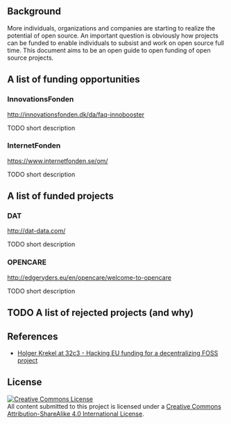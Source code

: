 ## Background

More individuals, organizations and companies are starting to realize the potential of open source. An important question is obviously how projects can be funded to enable individuals to subsist and work on open source full time. This document aims to be an open guide to open funding of open source projects.

## A list of funding opportunities

### InnovationsFonden

http://innovationsfonden.dk/da/faq-innobooster

TODO short description

### InternetFonden

https://www.internetfonden.se/om/

TODO short description

## A list of funded projects

### DAT

http://dat-data.com/

TODO short description

### OPENCARE

http://edgeryders.eu/en/opencare/welcome-to-opencare

TODO short description

## TODO A list of rejected projects (and why)

## References

- [Holger Krekel at 32c3 - Hacking EU funding for a decentralizing FOSS project](https://media.ccc.de/v/32c3-7300-hacking_eu_funding_for_a_decentralizing_foss_project#video&t=790)

## License

<a rel="license" href="http://creativecommons.org/licenses/by-sa/4.0/"><img alt="Creative Commons License" style="border-width:0" src="https://i.creativecommons.org/l/by-sa/4.0/88x31.png" /></a><br />All content submitted to this project is licensed under a <a rel="license" href="http://creativecommons.org/licenses/by-sa/4.0/">Creative Commons Attribution-ShareAlike 4.0 International License</a>.
